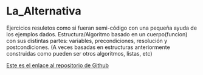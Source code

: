 # La_Alternativa
Ejercicios resuletos como si fueran semi-código con una pequeña ayuda de los ejemplos dados. Estructura/Algoritmo basado en un cuerpo(funcion) con sus distintas partes: variables, precondiciones, resolución y postcondiciones. (A veces basadas en estructuras anteriormente construidas como pueden ser otros algoritmos, listas, etc)

[Este es el enlace al repositorio de Github](https://github.com/Xavitheforce/La_Alternativa)
